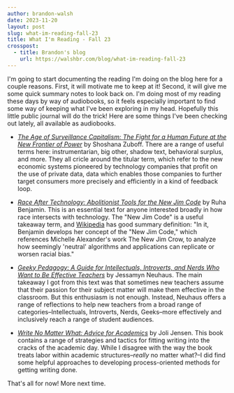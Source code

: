 ```yaml
---
author: brandon-walsh
date: 2023-11-20
layout: post
slug: what-im-reading-fall-23
title: What I'm Reading - Fall 23
crosspost:
  - title: Brandon's blog
    url: https://walshbr.com/blog/what-im-reading-fall-23
---
```

I'm going to start documenting the reading I'm doing on the blog here for a couple reasons. First, it will motivate me to keep at it! Second, it will give me some quick summary notes to look back on. I'm doing most of my reading these days by way of audiobooks, so it feels especially important to find some way of keeping what I've been exploring in my head. Hopefully this little public journal will do the trick! Here are some things I've been checking out lately, all available as audiobooks. 

* _[The Age of Surveillance Capitalism: The Fight for a Human Future at the New Frontier of Power](https://www.hachettebookgroup.com/titles/shoshana-zuboff/the-age-of-surveillance-capitalism/9781610395694/?lens=publicaffairs)_ by Shoshana Zuboff. There are a range of useful terms here: instrumentarian, big other, shadow text, behavioral surplus, and more. They all cricle around the titular term, which refer to the new economic systems pioneered by technology companies that profit on the use of private data, data which enables those companies to further target consumers more precisely and efficiently in a kind of feedback loop. 

* _[Race After Technology: Abolitionist Tools for the New Jim Code](https://www.ruhabenjamin.com/race-after-technology)_ by Ruha Benjamin. This is an essential text for anyone interested broadly in how race intersects with technology. The "New Jim Code" is a useful takeaway term, and [Wikipedia](https://en.wikipedia.org/wiki/Race_After_Technology#:~:text=In%20it%2C%20Benjamin%20develops%20her,replicate%20or%20worsen%20racial%20bias.) has good summary definition: "In it, Benjamin develops her concept of the "New Jim Code," which references Michelle Alexander's work The New Jim Crow, to analyze how seemingly 'neutral' algorithms and applications can replicate or worsen racial bias."

* _[Geeky Pedagogy: A Guide for Intellectuals, Introverts, and Nerds Who Want to Be Effective Teachers](https://wvupressonline.com/node/804)_ by Jessamyn Neuhaus. The main takeaway I got from this text was that sometimes new teachers assume that their passion for their subject matter will make them effective in the classroom. But this enthusiasm is not enough. Instead, Neuhaus offers a range of reflections to help new teachers from a broad range of categories–Intellectuals, Introverts, Nerds, Geeks–more effectively and inclusively reach a range of student audiences.

* _[Write No Matter What: Advice for Academics](https://press.uchicago.edu/ucp/books/book/chicago/W/bo26049293.html)_ by Joli Jensen. This book contains a range of strategies and tactics for fitting writing into the cracks of the academic day. While I disagree with the way the book treats labor within academic structures–_really_ no matter what?–I did find some helpful approaches to developing process-oriented methods for getting writing done. 

That's all for now! More next time. 
